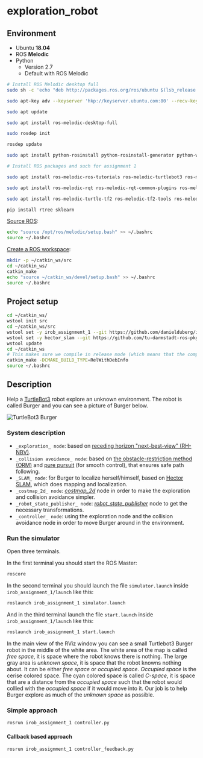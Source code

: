 # exploration_robot

## Environment

* Ubuntu __18.04__
* ROS __Melodic__
* Python
  * Version 2.7
  * Default with ROS Melodic

```bash
# Install ROS Melodic desktop full
sudo sh -c 'echo "deb http://packages.ros.org/ros/ubuntu $(lsb_release -sc) main" > /etc/apt/sources.list.d/ros-latest.list'

sudo apt-key adv --keyserver 'hkp://keyserver.ubuntu.com:80' --recv-key C1CF6E31E6BADE8868B172B4F42ED6FBAB17C654

sudo apt update

sudo apt install ros-melodic-desktop-full

sudo rosdep init

rosdep update

sudo apt install python-rosinstall python-rosinstall-generator python-wstool build-essential python-pip python-catkin-tools

# Install ROS packages and such for assignment 1

sudo apt install ros-melodic-ros-tutorials ros-melodic-turtlebot3 ros-melodic-turtlebot3-simulations ros-melodic-navigation libspatialindex-dev libqt4-dev

sudo apt install ros-melodic-rqt ros-melodic-rqt-common-plugins ros-melodic-turtlesim

sudo apt install ros-melodic-turtle-tf2 ros-melodic-tf2-tools ros-melodic-tf

pip install rtree sklearn
```

[Source ROS](https://wiki.ros.org/melodic/Installation/Ubuntu#melodic.2BAC8-Installation.2BAC8-DebEnvironment.Environment_setup):

```bash
echo "source /opt/ros/melodic/setup.bash" >> ~/.bashrc
source ~/.bashrc
```

[Create a ROS workspace](https://wiki.ros.org/ROS/Tutorials/InstallingandConfiguringROSEnvironment):

```bash
mkdir -p ~/catkin_ws/src
cd ~/catkin_ws/
catkin_make
echo "source ~/catkin_ws/devel/setup.bash" >> ~/.bashrc
source ~/.bashrc
```

## Project setup

```bash
cd ~/catkin_ws/
wstool init src
cd ~/catkin_ws/src
wstool set -y irob_assignment_1 --git https://github.com/danielduberg/irob_assignment_1.git -v master
wstool set -y hector_slam --git https://github.com/tu-darmstadt-ros-pkg/hector_slam.git -v melodic-devel
wstool update
cd ~/catkin_ws
# This makes sure we compile in release mode (which means that the compiler optimizes the code)
catkin_make -DCMAKE_BUILD_TYPE=RelWithDebInfo
source ~/.bashrc
```

## Description

Help a [TurtleBot3](http://emanual.robotis.com/docs/en/platform/turtlebot3/overview/) robot explore an unknown environment. The robot is called Burger and you can see a picture of Burger below.

![TurtleBot3 Burger](images/turtlebot3_burger.png "TurtleBot3 Burger. Image taken from: http://emanual.robotis.com/docs/en/platform/turtlebot3/specifications/#data-of-turtlebot3-burger")

### System description

* `_exploration_ node`: based on [receding horizon "next-best-view" (RH-NBV)](https://ieeexplore.ieee.org/abstract/document/7487281).
* `_collision avoidance_ node`: based on [the obstacle-restriction method (ORM)](https://ieeexplore.ieee.org/abstract/document/1545546) and [pure pursuit](https://apps.dtic.mil/docs/citations/ADA255524) (for smooth control), that ensures safe path following.
* `_SLAM_ node`: for Burger to localize herself/himself, based on [Hector SLAM](https://wiki.ros.org/hector_slam), which does mapping and localization.
* `_costmap_2d_ node`: [_costmap_2d_](https://wiki.ros.org/costmap_2d) node in order to make the exploration and collision avoidance simpler.
* `_robot_state_publisher_ node`: [_robot_state_publisher_](https://wiki.ros.org/robot_state_publisher) node to get the necessary transformations.
* `_controller_ node`: using the exploration node and the collision avoidance node in order to move Burger around in the environment.

### Run the simulator

Open three terminals.

In the first terminal you should start the ROS Master:

```bash
roscore
```

In the second terminal you should launch the file `simulator.launch` inside `irob_assignment_1/launch` like this:

```bash
roslaunch irob_assignment_1 simulator.launch
```

And in the third terminal launch the file `start.launch` inside `irob_assignment_1/launch` like this:

```bash
roslaunch irob_assignment_1 start.launch
```

In the main view of the RViz window you can see a small Turtlebot3 Burger robot in the middle of the white area. The white area of the map is called _free space_, it is space where the robot knows there is nothing. The large gray area is _unknown space_, it is space that the robot knowns nothing about. It can be either _free space_ or _occupied space_. _Occupied space_ is the cerise colored space. The cyan colored space is called _C-space_, it is space that are a distance from the _occupied space_ such that the robot would collied with the _occupied space_ if it would move into it. Our job is to help Burger explore as much of the _unknown space_ as possible.

### Simple approach

```bash
rosrun irob_assignment_1 controller.py
```

#### Callback based approach

```bash
rosrun irob_assignment_1 controller_feedback.py
```